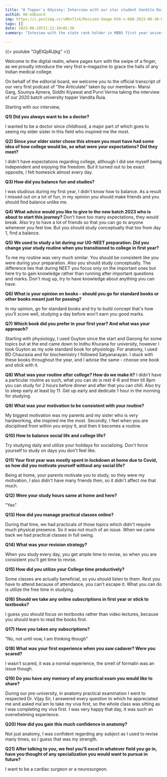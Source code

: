 ```yaml
---
title: "A Topper's Odyssey: Interview with our star student Vandita Ruia "
authid: 00-edboard
img: https://i.postimg.cc/v8Kn71zG/Resized-Image-650-x-600-2023-08-30-03-22-57-2644.webp
tags: []
date: 2023-08-29T21:12:10+05:30
summary: "Inteview with the state rank holder in MBBS first year university exams ,batch 2020"

---
```



{{< youtube "OgEtQpRJjkg" >}}

Welcome to the digital realm, where pages turn with the swipe of a finger, as we proudly introduce the very first e-magazine to grace the halls of any Indian medical college.

On behalf of the editorial board, we welcome you to the official transcript of our very first podcast of "the Articulate" taken by our members- Mansi Garg, Soumya Ajmera, Siddhi Kiyawat and Purvi Verma taking the interview of our 2020 batch university topper Vandita Ruia.

Starting with our interview, 

**Q1) Did you always want to be a doctor?**

 I wanted to be a doctor since childhood, a major part of which goes to seeing my elder sister in this field who inspired me the most.

**Q2) Since your elder sister chose this stream you must have had some idea of how college would be, so what were your expectations? Did they meet?**

I didn't have expectations regarding college, although I did see myself being independent and enjoying the freedom. But it turned out to be exact opposite, I felt homesick almost every day.

**Q3) How did you balance fun and studies?**

I was studious during my first year, I didn't know how to balance. As a result I missed out on a lot of fun, in my opinion you should make friends and you should find balance unlike me.

**Q4) What advice would you like to give to the new batch 2023 who is about to start this journey?**
Don't have too many expectations, they would break. Also try to have a lot of friends so that you can go to anyone whenever you feel low. But you should study conceptually that too from day 1, find a balance.

**Q5) We used to study a lot during our UG-NEET preparation. Did you change your study routine when you transitioned to college in first year?**

To me my routine was very much similar. You should be consistent like you were during your preparation. Also you should study conceptually. The difference lies that during NEET you focus only on the important ones but here try to gain knowledge rather than running after important questions and marks. Don't mug up, try to have knowledge about anything you can have.

**Q6) What is your opinion on books - should you go for standard books or other books meant just for passing?**

In my opinion, go for standard books and try to build concept that's how you'll score well, studying a day before won't earn you good marks.

**Q7) Which book did you prefer in your first year? And what was your approach?**

Starting with physiology, I used Guyton since the start and Ganong for some topics but at the end came down to Indhu Khurana for university, however I took Guyton as my sole standard book for physiology.
For anatomy, I used BD Chaurasia and for biochemistry I followed Satyanarayan.
I stuck with these books throughout the year, and I advise the same - choose one book and stick with it.

**Q8) What was your routine after college? How do we make it?**
I didn't have a particular routine as such, what you can do is rest 4-6 and then till 8pm you can study for 2 hours before dinner and after that you can chill. Also try to sleep early at least by 11. Get up early and dedicate 1 hour in the morning for studying.

**Q9) What was your motivation to be consistent with your routine?**

My biggest motivation was my parents and my sister who is very hardworking, she inspired me the most. Secondly, I feel when you are disciplined from within you enjoy it, and then it becomes a routine.

**Q10) How to balance social life and college life?**

Try studying daily and utilize your holidays for socializing. Don't force yourself to study on days you don't feel like.

**Q11) Your first year was mostly spent in lockdown at home due to Covid, so how did you motivate yourself without any social life?**

Being at home, your parents motivate you to study, so they were my motivation, I also didn't have many friends then, so it didn't affect me that much.


**Q12) Were your study hours same at home and here?**

"Yes"

**Q13) How did you manage practical classes online?**

During that time, we had practicals of those topics which didn't require much physical presence. So it was not much of an issue.
When we came back we had practical classes in full swing.

**Q14) What was your revision strategy?**

When you study every day, you get ample time to revise, so when you are consistent you'll get time to revise.

**Q15) How did you utilize your College time productively?**

Some classes are actually beneficial, so you should listen to them. Rest you have to attend because of attendance, you can't escape it. What you can do is utilize the free time in studying.

**Q16) Should we take any online subscriptions in first year or stick to textbooks?**

I guess you should focus on textbooks rather than video lectures, because you should learn to read the books first.


**Q17) Have you taken any subscriptions?**

"No, not until now, I am thinking though"

**Q18) What was your first experience when you saw cadaver? Were you scared?**

I wasn't scared, it was a normal experience, the smell of formalin was an issue though.

**Q19) Do you have any memory of any practical exam you would like to share?**

During our pre-university, in anatomy practical examination I went to respected Dr. Vijay Sir, I answered every question to which he appreciated me and asked ma'am to take my viva first, so the whole class was sitting as I was completing my viva first. I was very happy that day, it was such an overwhelming experience.


**Q20) How did you gain this much confidence in anatomy?**

Not just anatomy, I was confident regarding any subject as I used to revise many times, so I guess that was my strength.

**Q21) After talking to you, we feel you'll excel in whatever field you go in, have you thought of any specialization you would want to pursue in future?**

I want to be a cardiac surgeon or a neurosurgeon.




